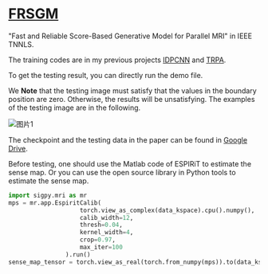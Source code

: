 # [FRSGM](https://doi.org/10.1109/tnnls.2023.3333538)
"Fast and Reliable Score-Based Generative Model for Parallel MRI" in IEEE TNNLS.

The training codes are in my previous projects [IDPCNN](https://github.com/Houruizhi/IDPCNN) and [TRPA](https://github.com/Houruizhi/TRPA).

To get the testing result, you can directly run the demo file.

We **Note** that the testing image must satisfy that the values in the boundary position are zero. Otherwise, the results will be unsatisfying. The examples of the testing image are in the following.

![图片1](https://github.com/Houruizhi/FRSGM/assets/43208624/ff86c8c1-22b9-418a-a912-58e966eee76d)


The checkpoint and the testing data in the paper can be found in [Google Drive](https://drive.google.com/file/d/1ThVsaKe2SfY0z_RNxPfPy3q8sOeGSglW/view?usp=sharing).

Before testing, one should use the Matlab code of ESPIRiT to estimate the sense map. Or you can use the open source library in Python tools to estimate the sense map.
```python
import sigpy.mri as mr
mps = mr.app.EspiritCalib(
                    torch.view_as_complex(data_kspace).cpu().numpy(),
                    calib_width=12,
                    thresh=0.04,
                    kernel_width=4,
                    crop=0.97,
                    max_iter=100
                ).run()
sense_map_tensor = torch.view_as_real(torch.from_numpy(mps)).to(data_kspace.device)
```
